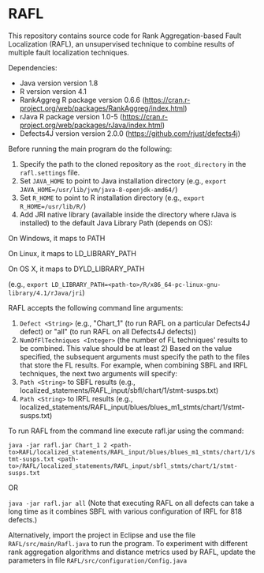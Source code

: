 # RAFL
This repository contains source code for Rank Aggregation-based Fault Localization (RAFL), an unsupervised technique to combine results of multiple fault localization techniques. 

Dependencies:
- Java version version 1.8
- R version version 4.1
- RankAggreg R package version 0.6.6 (https://cran.r-project.org/web/packages/RankAggreg/index.html)
- rJava R package version 1.0-5 (https://cran.r-project.org/web/packages/rJava/index.html)
- Defects4J version version 2.0.0 (https://github.com/rjust/defects4j) 


Before running the main program do the following:
1. Specify the path to the cloned repository as the `root_directory` in the `rafl.settings` file. 
2. Set `JAVA_HOME` to point to Java installation directory (e.g., `export JAVA_HOME=/usr/lib/jvm/java-8-openjdk-amd64/`)
3. Set `R_HOME` to point to R installation directory (e.g., `export R_HOME=/usr/lib/R/`)
4. Add JRI native library (available inside the directory where rJava is installed) to the default Java Library Path (depends on OS):

On Windows, it maps to PATH

On Linux, it maps to LD_LIBRARY_PATH

On OS X, it maps to DYLD_LIBRARY_PATH 

(e.g., `export LD_LIBRARY_PATH=<path-to>/R/x86_64-pc-linux-gnu-library/4.1/rJava/jri`) 


RAFL accepts the following command line arguments:

1. `Defect <String>` (e.g., "Chart_1" (to run RAFL on a particular Defects4J defect) or "all" (to run RAFL on all Defects4J defects))
2. `NumOfFlTechniques <Integer>` (the number of FL techniques' results to be combined. This value should be at least 2)
Based on the value specified, the subsequent arguments must specify the path to the files that store the FL results. For example, when combining SBFL and IRFL techniques, the next two arguments will specify: 
3. `Path <String>` to SBFL results (e.g., localized_statements/RAFL_input/sbfl/chart/1/stmt-susps.txt)
4. `Path <String>` to IRFL results (e.g., localized_statements/RAFL_input/blues/blues_m1_stmts/chart/1/stmt-susps.txt)

To run RAFL from the command line execute rafl.jar using the command:

`java -jar rafl.jar Chart_1 2 <path-to>RAFL/localized_statements/RAFL_input/blues/blues_m1_stmts/chart/1/stmt-susps.txt <path-to>/RAFL/localized_statements/RAFL_input/sbfl_stmts/chart/1/stmt-susps.txt`

OR

`java -jar rafl.jar all` 
(Note that executing RAFL on all defects can take a long time as it combines SBFL with various configuration of IRFL for 818 defects.)

Alternatively, import the project in Eclipse and use the file `RAFL/src/main/Rafl.java` to run the program. 
To experiment with different rank aggregation algorithms and distance metrics used by RAFL, update the parameters in file `RAFL/src/configuration/Config.java`
